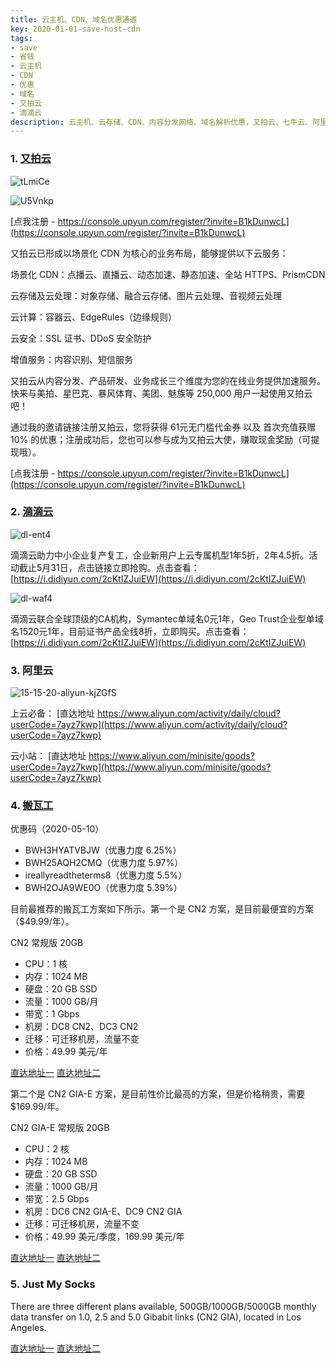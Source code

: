 ```yaml
---
title: 云主机、CDN、域名优惠通道
key: 2020-01-01-save-host-cdn
tags:
- save
- 省钱
- 云主机
- CDN
- 优惠
- 域名
- 又拍云
- 滴滴云
description: 云主机、云存储、CDN、内容分发网络、域名解析优惠，又拍云、七牛云、阿里云、腾讯云、滴滴云、京东云、华为云、青云Cloud、搬瓦工。
---
```


### 1. [又拍云](https://console.upyun.com/register/?invite=B1kDunwcL)

![tLmiCe](https://up-img.yonghong.tech/pic/2020/05/tLmiCe.jpg)

![U5Vnkp](https://up-img.yonghong.tech/pic/2020/05/U5Vnkp.jpg)

[点我注册 - https://console.upyun.com/register/?invite=B1kDunwcL](https://console.upyun.com/register/?invite=B1kDunwcL)


又拍云已形成以场景化 CDN 为核心的业务布局，能够提供以下云服务：

场景化 CDN：点播云、直播云、动态加速、静态加速、全站 HTTPS、PrismCDN

<!--more-->

云存储及云处理：对象存储、融合云存储、图片云处理、音视频云处理

云计算：容器云、EdgeRules（边缘规则）

云安全：SSL 证书、DDoS 安全防护

增值服务：内容识别、短信服务

又拍云从内容分发、产品研发、业务成长三个维度为您的在线业务提供加速服务。快来与美拍、星巴克、暴风体育、美团、魅族等 250,000 用户一起使用又拍云吧！

通过我的邀请链接注册又拍云，您将获得 61元无门槛代金券 以及 首次充值获赠 10% 的优惠；注册成功后，您也可以参与成为又拍云大使，赚取现金奖励（可提现哦）。

[点我注册 - https://console.upyun.com/register/?invite=B1kDunwcL](https://console.upyun.com/register/?invite=B1kDunwcL)

### 2. [滴滴云](https://www.didiyun.com/)

![dl-ent4](https://up-img.yonghong.tech/pic/2020/05/dl-ent4.png)

滴滴云助力中小企业复产复工，企业新用户上云专属机型1年5折，2年4.5折。活动截止5月31日，点击链接立即抢购。点击查看：[https://i.didiyun.com/2cKtIZJuiEW](https://i.didiyun.com/2cKtIZJuiEW)

![dl-waf4](https://up-img.yonghong.tech/pic/2020/05/dl-waf4.png)

滴滴云联合全球顶级的CA机构，Symantec单域名0元1年，Geo Trust企业型单域名1520元1年，目前证书产品全线8折，立即购买。点击查看：[https://i.didiyun.com/2cKtIZJuiEW](https://i.didiyun.com/2cKtIZJuiEW)


### 3. 阿里云 

![15-15-20-aliyun-kjZGfS](https://up-img.yonghong.tech/pic/2020/05/15-15-20-aliyun-kjZGfS.png)

上云必备：
[直达地址 https://www.aliyun.com/activity/daily/cloud?userCode=7ayz7kwp](https://www.aliyun.com/activity/daily/cloud?userCode=7ayz7kwp)

云小站：
[直达地址 https://www.aliyun.com/minisite/goods?userCode=7ayz7kwp](https://www.aliyun.com/minisite/goods?userCode=7ayz7kwp)


### 4. [搬瓦工](https://bwh88.net/aff.php?aff=35935)

优惠码（2020-05-10）
- BWH3HYATVBJW（优惠力度 6.25%）
- BWH25AQH2CMQ（优惠力度 5.97%）
- ireallyreadtheterms8（优惠力度 5.5%）
- BWH2OJA9WE0O（优惠力度 5.39%）

目前最推荐的搬瓦工方案如下所示。第一个是 CN2 方案，是目前最便宜的方案（$49.99/年）。

CN2 常规版 20GB
- CPU：1 核
- 内存：1024 MB
- 硬盘：20 GB SSD
- 流量：1000 GB/月
- 带宽：1 Gbps
- 机房：DC8 CN2、DC3 CN2
- 迁移：可迁移机房，流量不变
- 价格：49.99 美元/年

[直达地址一](https://bwh88.net/aff.php?aff=35935&pid=57) 
[直达地址二](https://bandwagonhost.com/aff.php?aff=35935&pid=57)

第二个是 CN2 GIA-E 方案，是目前性价比最高的方案，但是价格稍贵，需要 $169.99/年。

CN2 GIA-E 常规版 20GB
- CPU：2 核
- 内存：1024 MB
- 硬盘：20 GB SSD
- 流量：1000 GB/月
- 带宽：2.5 Gbps
- 机房：DC6 CN2 GIA-E、DC9 CN2 GIA
- 迁移：可迁移机房，流量不变
- 价格：49.99 美元/季度，169.99 美元/年

[直达地址一](https://bwh88.net/aff.php?aff=35935&pid=87) 
[直达地址二](https://bandwagonhost.com/aff.php?aff=35935&pid=87)

### 5. Just My Socks

There are three different plans available, 500GB/1000GB/5000GB monthly data transfer on 1.0, 2.5 and 5.0 Gibabit links (CN2 GIA), located in Los Angeles.

[直达地址一](https://justmysocks.net/members/aff.php?aff=5686)
[直达地址二](https://justmysocks1.net/members/aff.php?aff=5686)
